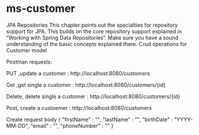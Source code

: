 # ms-customer

JPA Repositories
This chapter points out the specialties for repository support for JPA. This builds on the core repository support explained in “Working with Spring Data Repositories”. Make sure you have a sound understanding of the basic concepts explained there.
Crud operations for Customer model

Postman requests:

PUT ,update a customer : http://localhost:8080/customers

Get ,get single a customer : http://localhost:8080/customers/{id}

Delete, delete single a customer : http://localhost:8080/customers/{id}

Post, create a custoemer : http://localhost:8080/customers

Create request body 
{
    "firstName" : "",
    "lastName" : "",
    "birthDate" : "YYYY-MM-DD",
    "email" : "",
    "phoneNumber" : ""
}

